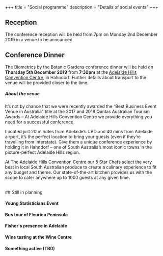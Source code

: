 +++
title = "Social programme"
description = "Details of social events"
+++



## Reception

The conference reception will be held from 7pm on Monday 2nd December 2019 in a venue to be announced.


## Conference Dinner

The Biometrics by the Botanic Gardens conference dinner will be held on **Thursday 5th December 2019** from **7:30pm** at the [Adelaide Hills Convention Centre](https://www.ahconventions.com.au/), in Hahndorf. Further details about transport to the venue will be provided closer to the time.

##### About the venue

It’s not by chance that we were recently awarded the “Best Business Event Venue in Australia” title at the 2017 and 2018 Qantas Australian Tourism Awards – At Adelaide Hills Convention Centre we provide everything you need for a successful conference.

Located just 20 minutes from Adelaide’s CBD and 40 mins from Adelaide airport, it’s the perfect location to bring your guests (even if they’re travelling from interstate). Give them a unique conference experience by holding it in Hahndorf – one of South Australia’s most iconic towns in the picture-perfect Adelaide Hills region.

At The Adelaide Hills Convention Centre our 5 Star Chefs select the very best in local
South Australian produce to create a culinary experience to fit any budget and theme.
Our state-of-the-art kitchen provides us with the scope to cater anywhere up to 1000
guests at any given time.

<br>
## Still in planning


#### Young Statisticians Event

<!-- Feast on foot? -->

#### Bus tour of Fleurieu Peninsula


#### Fisher's presence in Adelaide


#### Wine tasting at the Wine Centre


#### Something active (TBD)


<br><br>
